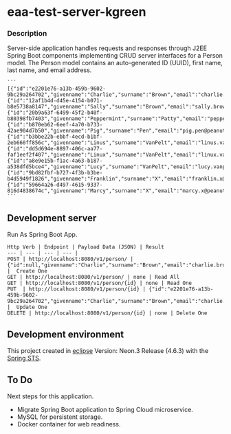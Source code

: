 # eaa-test-server-kgreen

### Description

Server-side application handles requests and responses through J2EE Spring Boot components implementing CRUD server interfaces for a Person model. The Person model contains an auto-generated ID (UUID), first name, last name, and email address.

    ```
	[{"id":"e2201e76-a13b-459b-9602-9bc29a264702","givenname":"Charlie","surname":"Brown","email":"charlie.brown@peanuts.org"},
	{"id":"12af1b4d-d45e-4154-b071-b8e5738a8147","givenname":"Sally","surname":"Brown","email":"sally.brown@peanuts.org"},
	{"id":"20b9a63f-6499-45f2-b40f-b80398fb7403","givenname":"Peppermint","surname":"Patty","email":"peppermint.patty@peanuts.org"},
	{"id":"b870eb62-6eef-4a70-b733-42ae904d7b50","givenname":"Pig","surname":"Pen","email":"pig.pen@peanuts.org"},
	{"id":"b3bbe22b-ebbf-4ecd-b1bf-2eb660ff856c","givenname":"Linus","surname":"VanPelt","email":"linus.vanpelt@peanuts.org"},
	{"id":"dd5d694e-8897-406c-aa77-faf1eef2f407","givenname":"Linux","surname":"VanPelt","email":"linux.vanpelt@peanuts.org"},
	{"id":"a8e9e15b-f1ac-4a63-b187-a538dfd5bce4","givenname":"Lucy","surname":"VanPelt","email":"lucy.vanpelt@peanuts.org"},
	{"id":"9bd82fbf-b727-4f3b-b3be-b4d5949f1826","givenname":"Franklin","surname":"X","email":"franklin.x@peanuts.org"},
	{"id":"59664a26-d497-4615-9337-816d4838674c","givenname":"Marcy","surname":"X","email":"marcy.x@peanuts.org"}]
    ```

## Development server

Run As Spring Boot App.

    Http Verb | Endpoint | Payload Data (JSON) | Result
    --- | --- | --- | --- |
    POST | http://localhost:8080/v1/person/ | {"id":null,"givenname":"Charlie","surname":"Brown","email":"charlie.brown@peanuts.org"} |  Create One
    GET | http://localhost:8080/v1/person/ | none | Read All
    GET | http://localhost:8080/v1/person/{id} | none | Read One
    PUT	 | http://localhost:8080/v1/person/{id} | {"id":"e2201e76-a13b-459b-9602-9bc29a264702","givenname":"Charlie","surname":"Brown","email":"charlie.brown@peanuts.org"} |  Update One
    DELETE | http://localhost:8080/v1/person/{id} | none | Delete One

## Development environment

This project created in [eclipse](https://www.eclipse.org/downloads/packages/release/neon/3/eclipse-ide-java-ee-developers) Version: Neon.3 Release (4.6.3) with the [Spring STS](https://marketplace.eclipse.org/content/spring-tools-aka-spring-ide-and-spring-tool-suite).

## To Do

Next steps for this application.

* Migrate Spring Boot application to Spring Cloud microservice.
* MySQL for persistent storage.
* Docker container for web readiness.
